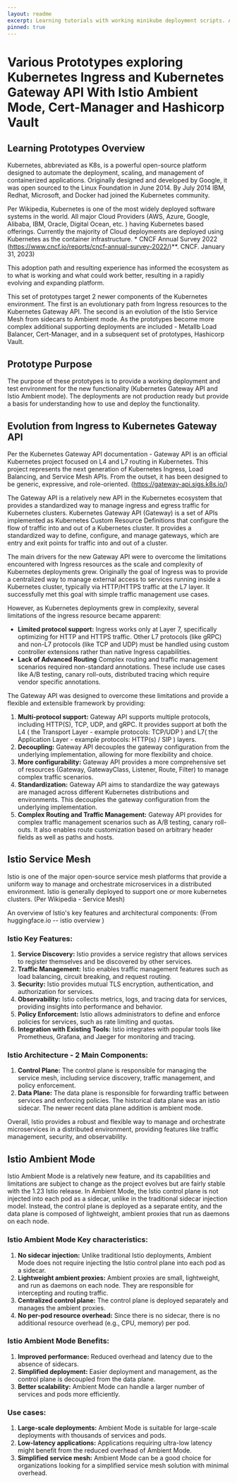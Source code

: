 ```yaml
---
layout: readme
excerpt: Learning tutorials with working minikube deployment scripts. An introduction to the projects provided.
pinned: true
---
```


# Various Prototypes exploring Kubernetes Ingress and Kubernetes Gateway API With Istio Ambient Mode, Cert-Manager and Hashicorp Vault

<h2>Learning Prototypes Overview</h2>
Kubernetes, abbreviated as K8s, is a powerful open-source platform designed to
automate the deployment, scaling, and management of containerized applications. 
Originally designed and developed by Google, it was open sourced to the Linux 
Foundation in June 2014. By July 2014 IBM, Redhat, Microsoft, and Docker had 
joined the Kubernetes community.

Per Wikipedia, Kubernetes is one of the most widely deployed software
systems in the world. All major Cloud Providers (AWS, Azure, Google, Alibaba, IBM, Oracle, Digital
Ocean, etc. ) having Kubernetes based offerings. Currently the majority
of Cloud deployments are deployed using Kubernetes as the container
infrastructure. * CNCF Annual Survey 2022 (https://www.cncf.io/reports/cncf-annual-survey-2022/)**. CNCF.
January 31, 2023)

This adoption path and resulting experience has informed the ecosystem
as to what is working and what could work better, resulting in a rapidly
evolving and expanding platform.

This set of prototypes target 2 newer components of the Kubernetes
environment. The first is an evolutionary path from Ingress resources to
the Kubernetes Gateway API. The second is an evolution of the Istio
Service Mesh from sidecars to Ambient mode. As the prototypes become
more complex additional supporting deployments are included - Metallb
Load Balancer, Cert-Manager, and in a subsequent set of prototypes,
Hashicorp Vault.

## Prototype Purpose
The purpose of these prototypes is to provide a working deployment and
test environment for the new functionality (Kubernetes Gateway API and
Istio Ambient mode). The deployments are not production ready but
provide a basis for understanding how to use and deploy the
functionality.

## Evolution from Ingress to Kubernetes Gateway API
Per the Kubernetes Gateway API documentation - Gateway API is an
official Kubernetes project focused on L4 and L7 routing in Kubernetes.
This project represents the next generation of Kubernetes Ingress, Load
Balancing, and Service Mesh APIs. From the outset, it has been designed
to be generic, expressive, and role-oriented.
(https://gateway-api.sigs.k8s.io/)

The Gateway API is a relatively new API in the Kubernetes ecosystem that
provides a standardized way to manage ingress and egress traffic for
Kubernetes clusters. Kubernetes Gateway API (Gateway) is a set of APIs
implemented as Kubernetes Custom Resource Definitions that configure the
flow of traffic into and out of a Kubernetes cluster. It provides a
standardized way to define, configure, and manage gateways, which are
entry and exit points for traffic into and out of a cluster.

The main drivers for the new Gateway API were to overcome the
limitations encountered with Ingress resources as the scale and
complexity of Kubernetes deployments grew. Originally the goal of
Ingress was to provide a centralized way to manage external access to
services running inside a Kubernetes cluster, typically via HTTP/HTTPS
traffic at the L7 layer. It successfully met this goal with simple
traffic management use cases.

However, as Kubernetes deployments grew in complexity, several
limitations of the ingress resource became apparent:

- **Limited protocol support:** Ingress works only at Layer 7,
  specifically optimizing for HTTP and HTTPS traffic. Other L7 protocols
  (like gRPC) and non-L7 protocols (like TCP and UDP) must be handled
  using custom controller extensions rather than native Ingress
  capabilities.
- **Lack of Advanced Routing** Complex routing and traffic
  management scenarios required non-standard annotations. These include
  use cases like A/B testing, canary roll-outs, distributed tracing
  which require vendor specific annotations.

The Gateway API was designed to overcome these limitations and
provide a flexible and extensible framework by providing:

1.  **Multi-protocol support:** Gateway API supports multiple
    protocols, including HTTP(S), TCP, UDP, and gRPC. It provides
    support at both the L4 ( the Transport Layer - example protocols:
    TCP/UDP ) and L7( the Application Layer - example protocols: HTTP(s)
    / SIP ) layers.
2.  **Decoupling:** Gateway API decouples the gateway configuration
    from the underlying implementation, allowing for more flexibility
    and choice.
3.  **More configurability:** Gateway API provides a more
    comprehensive set of resources (Gateway, GatewayClass, Listener,
    Route, Filter) to manage complex traffic scenarios.
4.  **Standardization:** Gateway API aims to standardize the way
    gateways are managed across different Kubernetes distributions and
    environments. This decouples the gateway configuration from the
    underlying implementation.
5.  **Complex Routing and Traffic Management:** Gateway API provides for
    complex traffic management scenarios such as A/B testing, canary
    roll-outs. It also enables route customization based on arbitrary
    header fields as well as paths and hosts.

## Istio Service Mesh

Istio is one of the major open-source service mesh platforms that
provide a uniform way to manage and orchestrate microservices in a
distributed environment. Istio is generally deployed to support one or
more kubernetes clusters. (Per Wikipedia - Service Mesh)

An overview of Istio\'s key features and architectural components: (From
huggingface.io -- istio overview )

### Istio Key Features:
1.  **Service Discovery:** Istio provides a service registry that
    allows services to register themselves and be discovered by other
    services.
2.  **Traffic Management:** Istio enables traffic management
    features such as load balancing, circuit breaking, and request
    routing.
3.  **Security:** Istio provides mutual TLS encryption,
    authentication, and authorization for services.
4.  **Observability:** Istio collects metrics, logs, and tracing
    data for services, providing insights into performance and behavior.
5.  **Policy Enforcement:** Istio allows administrators to define
    and enforce policies for services, such as rate limiting and quotas.
6.  **Integration with Existing Tools:** Istio integrates with
    popular tools like Prometheus, Grafana, and Jaeger for monitoring
    and tracing.

### Istio Architecture - 2 Main Components:
1.  **Control Plane:** The control plane is responsible for managing
    the service mesh, including service discovery, traffic management,
    and policy enforcement.
2.  **Data Plane:** The data plane is responsible for forwarding
    traffic between services and enforcing policies. The historical data
    plane was an istio sidecar. The newer recent data plane addition is ambient
    mode.

Overall, Istio provides a robust and flexible way to manage and
orchestrate microservices in a distributed environment, providing
features like traffic management, security, and observability.

## Istio Ambient Mode

Istio Ambient Mode is a relatively new feature, and its capabilities and
limitations are subject to change as the project evolves but are fairly
stable with the 1.23 Istio release. In Ambient Mode, the Istio control
plane is not injected into each pod as a sidecar, unlike in the
traditional sidecar injection model. Instead, the control plane is
deployed as a separate entity, and the data plane is composed of
lightweight, ambient proxies that run as daemons on each node.

### Istio Ambient Mode Key characteristics:
1.  **No sidecar injection:** Unlike traditional Istio deployments,
    Ambient Mode does not require injecting the Istio control plane into
    each pod as a sidecar.
2.  **Lightweight ambient proxies:** Ambient proxies are small,
    lightweight, and run as daemons on each node. They are responsible
    for intercepting and routing traffic.
3.  **Centralized control plane:** The control plane is deployed
    separately and manages the ambient proxies.
4.  **No per-pod resource overhead:** Since there is no sidecar,
    there is no additional resource overhead (e.g., CPU, memory) per
    pod.

### Istio Ambient Mode Benefits:
1.  **Improved performance:** Reduced overhead and latency due to
    the absence of sidecars.
2.  **Simplified deployment:** Easier deployment and management, as
    the control plane is decoupled from the data plane.
3.  **Better scalability:** Ambient Mode can handle a larger number
    of services and pods more efficiently.

### Use cases:
1.  **Large-scale deployments:** Ambient Mode is suitable for
    large-scale deployments with thousands of services and pods.
2.  **Low-latency applications:** Applications requiring ultra-low
    latency might benefit from the reduced overhead of Ambient Mode.
3.  **Simplified service mesh:** Ambient Mode can be a good choice
    for organizations looking for a simplified service mesh solution
    with minimal overhead.

